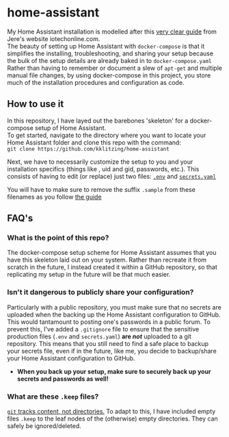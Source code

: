 # home-assistant

My Home Assistant installation is modelled after this [very clear guide](https://iotechonline.com/home-assistant-install-with-docker-compose/) from Jere's website iotechonline.com.  
The beauty of setting up Home Assistant with `docker-compose` is that it simplifies the installing, troubleshooting, and sharing your setup because the bulk of the setup details are already baked in to `docker-compose.yaml`  Rather than having to remember or document a slew of `apt-get` and multiple manual file changes, by using docker-compose in this project, you store much of the installation procedures and configuration as code.

## How to use it
In this repository, I have layed out the barebones 'skeleton' for a docker-compose setup of Home Assistant.  
To get started, navigate to the directory where you want to locate your Home Assistant folder and clone this repo with the command:  
`git clone https://github.com/kklitzing/home-assistant`  

Next, we have to necessarily customize the setup to you and your installation specifics (things like <hostip>, uid and gid, passwords, etc.).
This consists of having to edit (or replace) just two files: [`.env`](.env.sample) and [`secrets.yaml`](hass-config/secrets.yaml.sample)  

You will have to make sure to remove the suffix `.sample` from these filenames as you follow [the guide](https://iotechonline.com/home-assistant-install-with-docker-compose/)

  
## FAQ's
### What is the point of this repo?
The docker-compose setup scheme for Home Assistant assumes that you have this skeleton laid out on your system.  Rather than recreate it from scratch in the future, I instead created it within a GitHub repository, so that replicating my setup in the future will be that much easier.
### Isn't it dangerous to publicly share your configuration?
  Particularly with a public repository, you must make sure that no secrets are uploaded when the backing up the Home Assistant configuration to GitHub.  This would tantamount to posting one's passwords in a public forum.  To prevent this, I've added a `.gitignore` file to ensure that the sensitive production files (`.env` and `secrets.yaml`) **are _not_** uploaded to a git repository.  This means that you still need to find a safe place to backup your secrets file, even if in the future, like me, you decide to backup/share your Home Assistant configuration to GitHub.  
*  **When you back up your setup, make sure to securely back up your secrets and passwords as well!**
### What are these `.keep` files?
[`git` tracks content, not directories.](https://markmail.org/message/4eqjxx73opiswfis)  To adapt to this, I have included empty files `.keep` to the leaf nodes of the (otherwise) empty directories.  They can safely be ignored/deleted.
